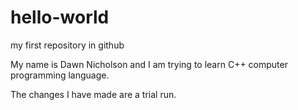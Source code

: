# hello-world
my first repository in github

My name is Dawn Nicholson and I am trying to learn C++ computer programming language.

The changes I have made are a trial run.
